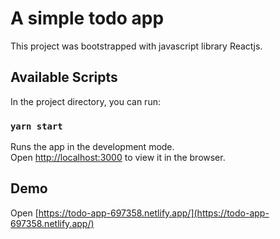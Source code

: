 # A simple todo app

This project was bootstrapped with javascript library Reactjs.

## Available Scripts

In the project directory, you can run:

### `yarn start`

Runs the app in the development mode.\
Open [http://localhost:3000](http://localhost:3000) to view it in the browser.

## Demo

Open  [https://todo-app-697358.netlify.app/](https://todo-app-697358.netlify.app/)

